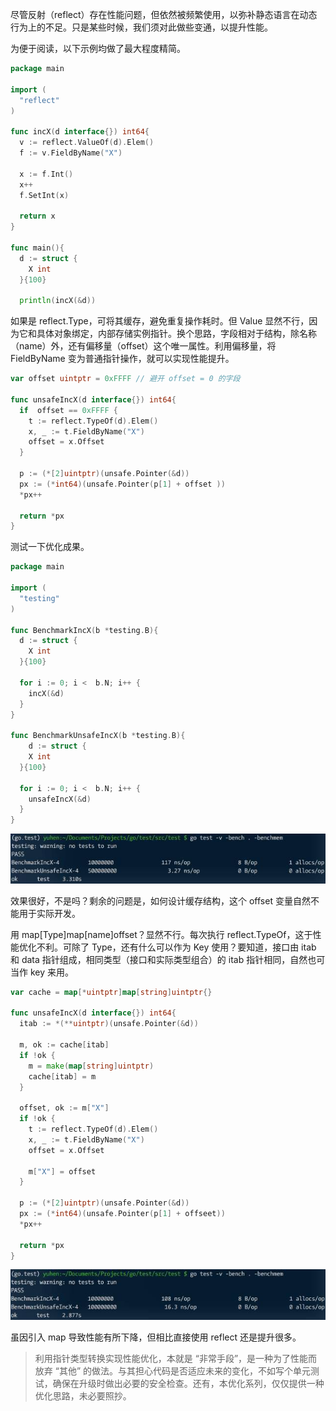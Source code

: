 尽管反射（reflect）存在性能问题，但依然被频繁使用，以弥补静态语言在动态行为上的不足。只是某些时候，我们须对此做些变通，以提升性能。

为便于阅读，以下示例均做了最大程度精简。

```go
package main

import (
  "reflect"
)

func incX(d interface{}) int64{
  v := reflect.ValueOf(d).Elem()
  f := v.FieldByName("X")
  
  x := f.Int()
  x++
  f.SetInt(x)
  
  return x
}

func main(){
  d := struct {
    X int
  }{100}
  
  println(incX(&d))
```

如果是 reflect.Type，可将其缓存，避免重复操作耗时。但 Value 显然不行，因为它和具体对象绑定，内部存储实例指针。换个思路，字段相对于结构，除名称（name）外，还有偏移量（offset）这个唯一属性。利用偏移量，将 FieldByName 变为普通指针操作，就可以实现性能提升。

```go
var offset uintptr = 0xFFFF // 避开 offset = 0 的字段

func unsafeIncX(d interface{}) int64{
  if  offset == 0xFFFF {
    t := reflect.TypeOf(d).Elem()
    x, _ := t.FieldByName("X")
    offset = x.Offset
  }
  
  p := (*[2]uintptr)(unsafe.Pointer(&d))
  px := (*int64)(unsafe.Pointer(p[1] + offset ))
  *px++
  
  return *px
}
```

测试一下优化成果。

```go
package main

import (
  "testing"
)

func BenchmarkIncX(b *testing.B){
  d := struct {
    X int
  }{100}
  
  for i := 0; i <  b.N; i++ {
    incX(&d)
  }
}

func BenchmarkUnsafeIncX(b *testing.B){
    d := struct {
    X int
  }{100}
  
  for i := 0; i <  b.N; i++ {
    unsafeIncX(&d)
  }
}
```

![2737842141-572873903d6ea_articlex.jpeg](../../images/2737842141-572873903d6ea_articlex.jpeg)

效果很好，不是吗？剩余的问题是，如何设计缓存结构，这个 offset 变量自然不能用于实际开发。

用 map[Type]map[name]offset？显然不行。每次执行 reflect.TypeOf，这于性能优化不利。可除了 Type，还有什么可以作为 Key 使用？要知道，接口由 itab 和 data 指针组成，相同类型（接口和实际类型组合）的 itab 指针相同，自然也可当作 key 来用。

```go
var cache = map[*uintptr]map[string]uintptr{}

func unsafeIncX(d interface{}) int64{
  itab := *(**uintptr)(unsafe.Pointer(&d))
  
  m, ok := cache[itab]
  if !ok {
    m = make(map[string]uintptr)
    cache[itab] = m
  }
  
  offset, ok := m["X"]
  if !ok {
    t := reflect.TypeOf(d).Elem()
    x, _ := t.FieldByName("X")
    offset = x.Offset
    
    m["X"] = offset
  }
  
  p := (*[2]uintptr)(unsafe.Pointer(&d))
  px := (*int64)(unsafe.Pointer(p[1] + offseet))
  *px++
  
  return *px
}
```

![3049288422-5728739d679a9_articlex.jpeg](../../images/3049288422-5728739d679a9_articlex.jpeg)

虽因引入 map 导致性能有所下降，但相比直接使用 reflect 还是提升很多。

> 利用指针类型转换实现性能优化，本就是 “非常手段”，是一种为了性能而放弃 “其他” 的做法。与其担心代码是否适应未来的变化，不如写个单元测试，确保在升级时做出必要的安全检查。还有，本优化系列，仅仅提供一种优化思路，未必要照抄。